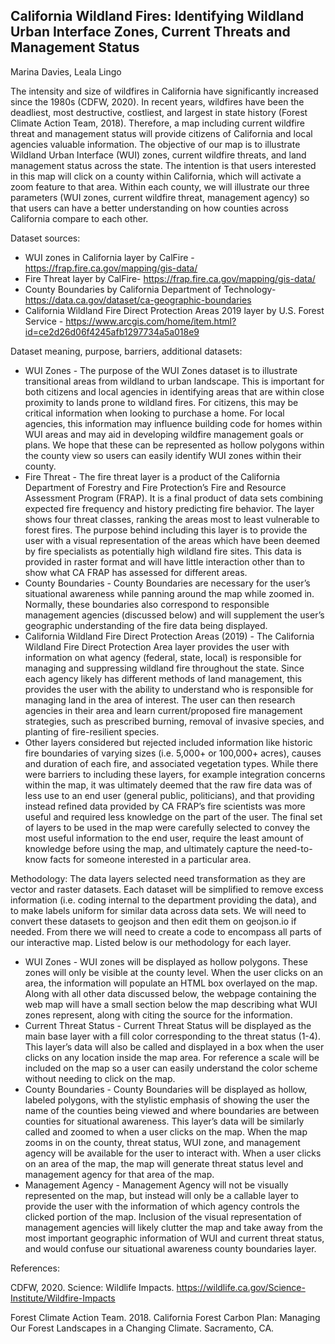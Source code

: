 ## California Wildland Fires: Identifying Wildland Urban Interface Zones, Current Threats and Management Status 
Marina Davies, Leala Lingo 


The intensity and size of wildfires in California have significantly increased since the 1980s (CDFW, 2020). In recent years, wildfires have been the deadliest, most destructive, costliest, and largest in state history (Forest Climate Action Team, 2018). Therefore, a map including current wildfire threat and management status will provide citizens of California and local agencies valuable information. The objective of our map is to illustrate Wildland Urban Interface (WUI) zones, current wildfire threats, and land management status across the state. The intention is that users interested in this map will click on a county within California, which will activate a zoom feature to that area. Within each county, we will illustrate our three parameters (WUI zones, current wildfire threat, management agency) so that users can have a better understanding on how counties across California compare to each other. 

Dataset sources: 
  * WUI zones in California layer by CalFire - https://frap.fire.ca.gov/mapping/gis-data/
  * Fire Threat layer by CalFire- https://frap.fire.ca.gov/mapping/gis-data/
  * County Boundaries by California Department of Technology- https://data.ca.gov/dataset/ca-geographic-boundaries
  * California Wildland Fire Direct Protection Areas 2019 layer by U.S. Forest Service - https://www.arcgis.com/home/item.html?id=ce2d26d06f4245afb1297734a5a018e9

Dataset meaning, purpose, barriers, additional datasets:
  * WUI Zones - The purpose of the WUI Zones dataset is to illustrate transitional areas from wildland to urban landscape. This is important for both citizens and local agencies in identifying areas that are within close proximity to lands prone to wildland fires. For citizens, this may be critical information when looking to purchase a home. For local agencies, this information may influence building code for homes within WUI areas and may aid in developing wildfire management goals or plans. We hope that these can be represented as hollow polygons within the county view so users can easily identify WUI zones within their county. 
  * Fire Threat - The fire threat layer is a product of the California Department of Forestry and Fire Protection’s Fire and Resource Assessment Program (FRAP). It is a final product of data sets combining expected fire frequency and history predicting fire behavior. The layer shows four threat classes, ranking the areas most to least vulnerable to forest fires. The purpose behind including this layer is to provide the user with a visual representation of the areas which have been deemed by fire specialists as potentially high wildland fire sites. This data is provided in raster format and will have little interaction other than to show what CA FRAP has assessed for different areas.
  * County Boundaries - County Boundaries are necessary for the user’s situational awareness while panning around the map while zoomed in. Normally, these boundaries also correspond to responsible management agencies (discussed below) and will supplement the user’s geographic understanding of the fire data being displayed.
  * California Wildland Fire Direct Protection Areas (2019) - The California Wildland Fire Direct Protection Area layer provides the user with information on what agency (federal, state, local) is responsible for managing and suppressing wildland fire throughout the state. Since each agency likely has different methods of land management, this provides the user with the ability to understand who is responsible for managing land in the area of interest. The user can then research agencies in their area and learn current/proposed fire management strategies, such as prescribed burning, removal of invasive species, and planting of fire-resilient species.
  * Other layers considered but rejected included information like historic fire boundaries of varying sizes (i.e. 5,000+ or 100,000+ acres), causes and duration of each fire, and associated vegetation types. While there were barriers to including these layers, for example integration concerns within the map, it was ultimately deemed that the raw fire data was of less use to an end user (general public, politicians), and that providing instead refined data provided by CA FRAP’s fire scientists was more useful and required less knowledge on the part of the user. The final set of layers to be used in the map were carefully selected to convey the most useful information to the end user, require the least amount of knowledge before using the map, and ultimately capture the need-to-know facts for someone interested in a particular area.

Methodology: 
The data layers selected need transformation as they are vector and raster datasets. Each dataset will be simplified to remove excess information (i.e. coding internal to the department providing the data), and to make labels uniform for similar data across data sets. We will need to convert these datasets to geojson and then edit them on geojson.io if needed. From there we will need to create a code to encompass all parts of our interactive map. Listed below is our methodology for each layer. 
	
  * WUI Zones - WUI zones will be displayed as hollow polygons. These zones will only be visible at the county level. When the user clicks on an area, the information will populate an HTML box overlayed on the map. Along with all other data discussed below, the webpage containing the web map will have a small section below the map describing what WUI zones represent, along with citing the source for the information.
  * Current Threat Status - Current Threat Status will be displayed as the main base layer with a fill color corresponding to the threat status (1-4). This layer’s data will also be called and displayed in a box when the user clicks on any location inside the map area. For reference a scale will be included on the map so a user can easily understand the color scheme without needing to click on the map.
  * County Boundaries - County Boundaries will be displayed as hollow, labeled polygons, with the stylistic emphasis of showing the user the name of the counties being viewed and where boundaries are between counties for situational awareness. This layer’s data will be similarly called and zoomed to when a user clicks on the map. When the map zooms in on the county, threat status, WUI zone, and management agency will be available for the user to interact with. When a user clicks on an area of the map, the map will generate threat status level and management agency for that area of the map. 
  * Management Agency - Management Agency will not be visually represented on the map, but instead will only be a callable layer to provide the user with the information of which agency controls the clicked portion of the map. Inclusion of the visual representation of management agencies will likely clutter the map and take away from the most important geographic information of WUI and current threat status, and would confuse our situational awareness county boundaries layer. 


References:

CDFW, 2020. Science: Wildlife Impacts.  https://wildlife.ca.gov/Science-Institute/Wildfire-Impacts

Forest Climate Action Team. 2018. California Forest Carbon Plan: Managing Our
Forest Landscapes in a Changing Climate. Sacramento, CA.
